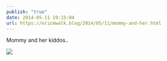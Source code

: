 ```yaml
---
publish: "true"
date: 2014-05-11 19:15:04
url: https://ericmwalk.blog/2014/05/11/mommy-and-her.html
---
```


Mommy and her kiddos..

![](https://ericmwalk.blog/uploads/2022/a9c1605dab.jpg)